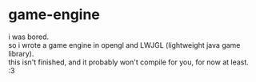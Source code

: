 # game-engine
i was bored. <br>
so i wrote a game engine in opengl and LWJGL (lightweight java game library). <br>
this isn't finished, and it probably won't compile for you, for now at least. <br>
:3 <br>
